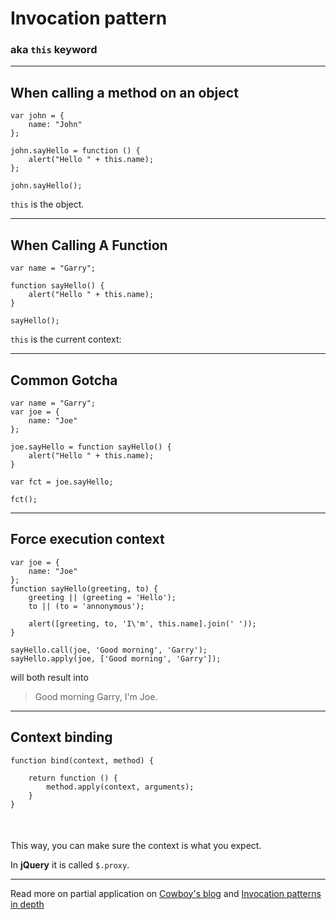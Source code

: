 <h1>Invocation pattern</h1>
<h3>aka <code>this</code> keyword</h3>

---

<h2>When calling a method on an object</h2>

<pre><code class="javascript runable">var john = {
    name: "John"
};

john.sayHello = function () {
    alert("Hello " + this.name);
};

john.sayHello();</code></pre>

<p><code>this</code> is the object.</p>


---

<h2>When Calling A Function</h2>

<pre><code class="javascript runable">var name = "Garry";

function sayHello() {
    alert("Hello " + this.name);
}

sayHello();</code></pre>

<p><code>this</code> is the current context:</p>


---

<h2>Common Gotcha</h2>

<pre><code class="javascript runable">var name = "Garry";
var joe = {
    name: "Joe"
};

joe.sayHello = function sayHello() {
    alert("Hello " + this.name);
}

var fct = joe.sayHello;

fct();</code></pre>


---

<h2>Force execution context</h2>

<pre><code class="javascript runable">var joe = {
    name: "Joe"
};
function sayHello(greeting, to) {
    greeting || (greeting = 'Hello');
    to || (to = 'annonymous');

    alert([greeting, to, 'I\'m', this.name].join(' '));
}

sayHello.call(joe, 'Good morning', 'Garry');
sayHello.apply(joe, ['Good morning', 'Garry']);</code></pre>

<p>will both result into</p>

<blockquote><p>Good morning Garry, I'm Joe.</p></blockquote>

---

<h2>Context binding</h2>

<pre><code class="javascript">function bind(context, method) {

    return function () {
        method.apply(context, arguments);
    }
}</code></pre>

<div style="margin-top: 50px;">
<p>This way, you can make sure the context is what you expect.</p>

<p>In <strong>jQuery</strong> it is called <code>$.proxy</code>.</p>
</div>

---

<p>
Read more on partial application on
<a href="http://benalman.com/news/2012/09/partial-application-in-javascript/">Cowboy's blog</a>
and
<a href="http://doctrina.org/Javascript-Function-Invocation-Patterns.html">Invocation patterns in depth</a>
</p>

